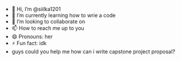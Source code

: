 - 👋 Hi, I’m @siilka1201
- 🌱 I’m currently learning how to wrie a code
- 💞️ I’m looking to collaborate on 
- 📫 How to reach me up to you
- 😄 Pronouns: her
- ⚡ Fun fact: idk 
- guys could you help me how can i write capstone project proposal?
<!---
siilka123/siilka123 is a ✨ special ✨ repository because its `README.md` (this file) appears on your GitHub profile.
You can click the Preview link to take a look at your changes.
--->
